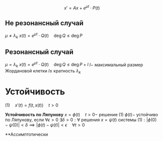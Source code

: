 $$x'=Ax+e^{\mu t}\cdot P(t)$$
## Не резонансный случай
$\mu \neq \lambda_k$
$x(t)=e^{\mu t} \cdot Q(t)\quad \deg Q\le \deg P$
## Резонансный случай
$\mu = \lambda_k$
$x(t)=e^{\mu t}\cdot Q(t) \quad \deg Q\le \deg P+l$
$l-$ максимальный размер Жордановой клетки
$l\le$ кратность $\lambda_k$

# Устойчивость
$(1) \quad x'(t)=f(t, x(t))\quad t>0$

**Устойчивость по Ляпунову**
$x=\phi(t)\quad t>0 -$ решение $(1)$
$\phi(t)-$ устойчиво по Ляпунову, если
$\forall \epsilon>0 ~\exists \delta >0:\forall$ решения $x=\psi(t)$ системы $(1) : |\phi(0)-\psi(0)|<\delta\implies |\phi(t)-\psi(t)|<\epsilon\quad \forall t>0$

**Ассимптотически 
